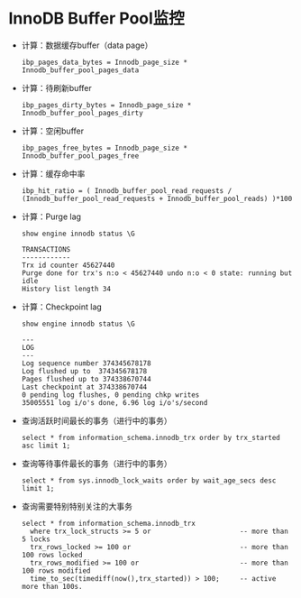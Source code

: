
# InnoDB Buffer Pool监控

- 计算：数据缓存buffer（data page）
    ```
    ibp_pages_data_bytes = Innodb_page_size * Innodb_buffer_pool_pages_data
    ```
    
- 计算：待刷新buffer
    ```
    ibp_pages_dirty_bytes = Innodb_page_size * Innodb_buffer_pool_pages_dirty
    ```

- 计算：空闲buffer

  ```
  ibp_pages_free_bytes = Innodb_page_size * Innodb_buffer_pool_pages_free
  ```

- 计算：缓存命中率

  ```
  ibp_hit_ratio = ( Innodb_buffer_pool_read_requests / (Innodb_buffer_pool_read_requests + Innodb_buffer_pool_reads) )*100
  ```

- 计算：Purge lag

  ```
  show engine innodb status \G
  
  TRANSACTIONS
  ------------
  Trx id counter 45627440
  Purge done for trx's n:o < 45627440 undo n:o < 0 state: running but idle
  History list length 34
  ```
- 计算：Checkpoint lag

  ```
  show engine innodb status \G
  
  ---
  LOG
  ---
  Log sequence number 374345678178
  Log flushed up to  374345678178
  Pages flushed up to 374338670744
  Last checkpoint at 374338670744
  0 pending log flushes, 0 pending chkp writes
  35005551 log i/o's done, 6.96 log i/o's/second
  ```

- 查询活跃时间最长的事务（进行中的事务）

  ```
  select * from information_schema.innodb_trx order by trx_started asc limit 1;
  ```

- 查询等待事件最长的事务（进行中的事务）

  ```
  select * from sys.innodb_lock_waits order by wait_age_secs desc limit 1;
  ```

- 查询需要特别特别关注的大事务

  ```
  select * from information_schema.innodb_trx 
  	where trx_lock_structs >= 5 or 						-- more than 5 locks
  	trx_rows_locked >= 100 or 							-- more than 100 rows locked
  	trx_rows_modified >= 100 or 						-- more than 100 rows modified
  	time_to_sec(timediff(now(),trx_started)) > 100;  	-- active more than 100s.
  ```
